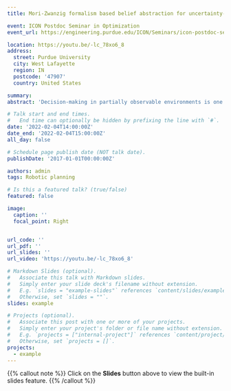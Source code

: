 ```yaml
---
title: Mori-Zwanzig formalism based belief abstraction for uncertainty-aware decision-making

event: ICON Postdoc Seminar in Optimization
event_url: https://engineering.purdue.edu/ICON/Seminars/icon-postdoc-seminar-mengxue-hou-georgia-tech

location: https://youtu.be/-lc_78xo6_8
address:
  street: Purdue University
  city: West Lafayette
  region: IN
  postcode: '47907'
  country: United States

summary: 
abstract: 'Decision-making in partially observable environments is one of the key challenges in robotic autonomy. In this talk, I will address the continuous-state POMDP (Partially Observable Markov Decision Process) problem using a reduced-order approximation method. We develop a belief abstraction algorithm that allocates a fixed number of symbols representing the belief state, and ensures the parameterization of the belief dynamics does not grow exponentially as the system dimension increases. Based on the Mori-Zwanzig formalism, a novel learning algorithm is developed to improve accuracy of the reduced-order belief dynamics. We prove that incorporating the learning algorithm leads to a time-uniform model reduction error bound. We consider marine autonomy as an example of POMDP, and use numerical simulations to show that the proposed algorithm supports real-time decision-making of underwater vehicles in unknown environment, with lower model reduction error.'

# Talk start and end times.
#   End time can optionally be hidden by prefixing the line with `#`.
date: '2022-02-04T14:00:00Z'
date_end: '2022-02-04T15:00:00Z'
all_day: false

# Schedule page publish date (NOT talk date).
publishDate: '2017-01-01T00:00:00Z'

authors: admin
tags: Robotic planning

# Is this a featured talk? (true/false)
featured: false

image:
  caption: ''
  focal_point: Right


url_code: ''
url_pdf: ''
url_slides: ''
url_video: 'https://youtu.be/-lc_78xo6_8'

# Markdown Slides (optional).
#   Associate this talk with Markdown slides.
#   Simply enter your slide deck's filename without extension.
#   E.g. `slides = "example-slides"` references `content/slides/example-slides.md`.
#   Otherwise, set `slides = ""`.
slides: example

# Projects (optional).
#   Associate this post with one or more of your projects.
#   Simply enter your project's folder or file name without extension.
#   E.g. `projects = ["internal-project"]` references `content/project/deep-learning/index.md`.
#   Otherwise, set `projects = []`.
projects:
  - example
---
```


{{% callout note %}}
Click on the **Slides** button above to view the built-in slides feature.
{{% /callout %}}
